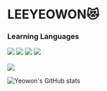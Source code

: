 # LEEYEOWON😻

<h3>Learning Languages</h3>
<div>
  <img src="https://img.shields.io/badge/Java-ED8B00?style=for-the-badge&logo=openjdk&logoColor=white">
 <img src="https://img.shields.io/badge/HTML-239120?style=for-the-badge&logo=html5&logoColor=white">
  <img src= "https://img.shields.io/badge/CSS-239120?&style=for-the-badge&logo=css3&logoColor=white">
  <img src ="https://img.shields.io/badge/JavaScript-F7DF1E?style=for-the-badge&logo=JavaScript&logoColor=white">
  
</div>

<br>
<!-- 사용 언어 비율 -->

<img src="https://github-readme-stats.vercel.app/api/top-langs/?username=2ueown&layout=compact&theme=rose_pine"/>

 <!-- Github states -->
![Yeowon's GitHub stats](https://github-readme-stats.vercel.app/api?username=2ueown&hide=contribs&count_private=true&show_icons=true)

 


